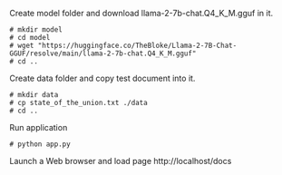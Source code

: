 Create model folder and download llama-2-7b-chat.Q4_K_M.gguf in it.

```
# mkdir model
# cd model
# wget "https://huggingface.co/TheBloke/Llama-2-7B-Chat-GGUF/resolve/main/llama-2-7b-chat.Q4_K_M.gguf"
# cd ..
```

Create data folder and copy test document into it.

```
# mkdir data
# cp state_of_the_union.txt ./data
# cd ..
```

Run application

```
# python app.py
```

Launch a Web browser and load page http://localhost/docs

